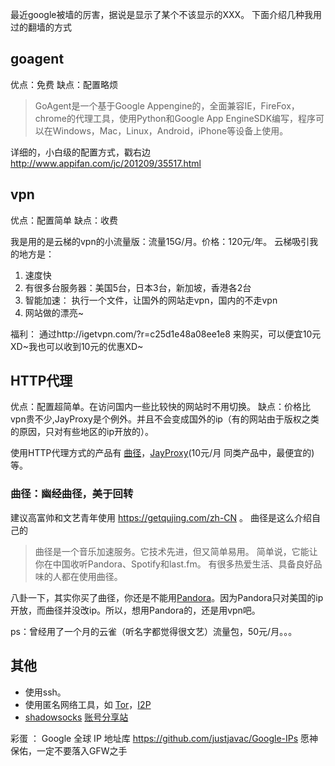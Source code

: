 最近google被墙的厉害，据说是显示了某个不该显示的XXX。
下面介绍几种我用过的翻墙的方式
## goagent
优点：免费
缺点：配置略烦

> GoAgent是一个基于Google Appengine的，全面兼容IE，FireFox，chrome的代理工具，使用Python和Google App EngineSDK编写，程序可以在Windows，Mac，Linux，Android，iPhone等设备上使用。

详细的，小白级的配置方式，戳右边  http://www.appifan.com/jc/201209/35517.html

## vpn
优点：配置简单
缺点：收费 

我是用的是云梯的vpn的小流量版：流量15G/月。价格：120元/年。
云梯吸引我的地方是：

1. 速度快
1. 有很多台服务器：美国5台，日本3台，新加坡，香港各2台
1. 智能加速： 执行一个文件，让国外的网站走vpn，国内的不走vpn
1. 网站做的漂亮~

福利： 通过http://igetvpn.com/?r=c25d1e48a08ee1e8 来购买，可以便宜10元XD~我也可以收到10元的优惠XD~

## HTTP代理
优点：配置超简单。在访问国内一些比较快的网站时不用切换。
缺点：价格比vpn贵不少,JayProxy是个例外。并且不会变成国外的ip（有的网站由于版权之类的原因，只对有些地区的ip开放的）。

使用HTTP代理方式的产品有 [曲径](https://getqujing.com/zh-CN )，[JayProxy](http://www.jayproxy.net/)(10元/月 同类产品中，最便宜的)等。

### 曲径：幽经曲径，美于回转

建议高富帅和文艺青年使用  https://getqujing.com/zh-CN 。
曲径是这么介绍自己的

> 曲径是一个音乐加速服务。它技术先进，但又简单易用。
    简单说，它能让你在中国收听Pandora、Spotify和last.fm。
    有很多热爱生活、具备良好品味的人都在使用曲径。

八卦一下，其实你买了曲径，你还是不能用[Pandora](http://www.pandora.com/)。因为Pandora只对美国的ip开放，而曲径并没改ip。所以，想用Pandora的，还是用vpn吧。

ps：曾经用了一个月的云雀（听名字都觉得很文艺）流量包，50元/月。。。

## 其他
* 使用ssh。
* 使用匿名网络工具，如 [Tor](http://zh.wikipedia.org/zh/Tor)，[I2P](http://en.wikipedia.org/wiki/I2P)
* [shadowsocks](https://github.com/clowwindy/shadowsocks)    [账号分享站](https://www.shadowsocks.net/)

彩蛋 ：
Google 全球 IP 地址库
https://github.com/justjavac/Google-IPs
愿神保佑，一定不要落入GFW之手
